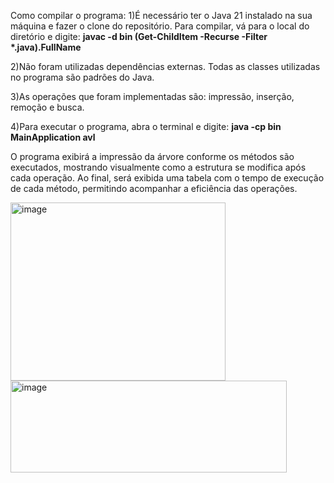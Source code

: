 Como compilar o programa:
1)É necessário ter o Java 21 instalado na sua máquina e fazer o clone do repositório. Para compilar, vá para o local do diretório e digite:
<b>javac -d bin (Get-ChildItem -Recurse -Filter *.java).FullName</b>

2)Não foram utilizadas dependências externas. Todas as classes utilizadas no programa são padrões do Java.

3)As operações que foram implementadas são: impressão, inserção, remoção e busca.

4)Para executar o programa, abra o terminal e digite:
<b>java -cp bin MainApplication avl</b>

O programa exibirá a impressão da árvore conforme os métodos são executados, mostrando visualmente como a estrutura se modifica após cada operação. Ao final, será exibida uma tabela com o tempo de execução de cada método, permitindo acompanhar a eficiência das operações.

<img width="344" height="285" alt="image" src="https://github.com/user-attachments/assets/e18c8d23-8374-45d3-95e7-bf5c698b1762" /> <img width="442" height="147" alt="image" src="https://github.com/user-attachments/assets/be80c3ff-339c-4425-8642-c15cc1b2fab2" />
